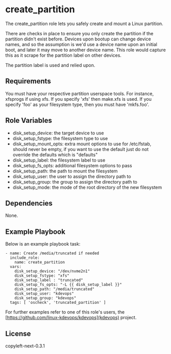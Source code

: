 create_partition
================

The create_partition role lets you safely create and mount a Linux partition.

There are checks in place to ensure you only create the partition if the
partition didn't exist before. Devices upon bootup can change device names, and
so the assumption is we'd use a device name upon an initial boot, and later it
may move to another device name. This role would capture this as it scrape for
the partition label on other devices.

The partition label is used and relied upon.

Requirements
------------

You must have your respective partition userspace tools.  For instance,
xfsprogs if using xfs. If you specify 'xfs' then make.xfs is used. If you
specify 'foo' as your filesystem type, then you must have 'mkfs.foo'.

Role Variables
--------------

  * disk_setup_device: the target device to use
  * disk_setup_fstype: the filesystem type to use
  * disk_setup_mount_opts: extra mount options to use for /etc/fstab, should
    never be empty, if you want to use the default just do not override
    the defaults which is "defaults"
  * disk_setup_label: the filesystem label to use
  * disk_setup_fs_opts: additional filesystem options to pass
  * disk_setup_path: the path to mount the filesystem
  * disk_setup_user: the user to assign the directory path to
  * disk_setup_group: the group to assign the directory path to
  * disk_setup_mode: the mode of the root directory of the new filesystem

Dependencies
------------

None.

Example Playbook
----------------

Below is an example playbook task:

```
- name: Create /media/truncated if needed
  include_role:
    name: create_partition
  vars:
    disk_setup_device: "/dev/nvme2n1"
    disk_setup_fstype: "xfs"
    disk_setup_label : "truncated"
    disk_setup_fs_opts: "-L {{ disk_setup_label }}"
    disk_setup_path: "/media/truncated"
    disk_setup_user: "kdevops"
    disk_setup_group: "kdevops"
  tags: [ 'oscheck', 'truncated_partition' ]
```

For further examples refer to one of this role's users, the
[https://github.com/linux-kdevops/kdevops](kdevops) project.

License
-------

copyleft-next-0.3.1
